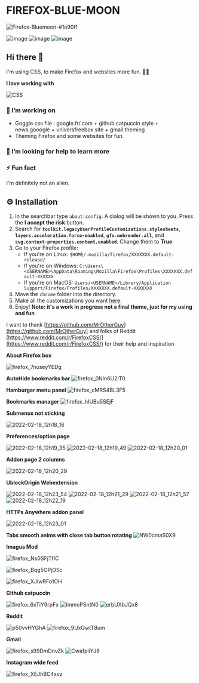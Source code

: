 # FIREFOX-BLUE-MOON
![Firefox-Bluemoon-#1e90ff](https://user-images.githubusercontent.com/40931468/227825967-4d3d033d-78ac-4772-b408-5973c0e133ca.svg)

![image](https://user-images.githubusercontent.com/40931468/227821754-e56f8803-f164-44a5-a50e-6d6817fdd1c1.png)
![image](https://user-images.githubusercontent.com/40931468/227821668-3afce98b-520a-4a1c-85a5-3eefd1680671.png)
![image](https://user-images.githubusercontent.com/40931468/227821822-75ec5bcf-6758-4da7-abbc-17352a4b349e.png)

## Hi there 👋

I'm using CSS, to make Firefox and websites more fun. 🕺🏽

**I love working with**

<div display="flex">
  <img src="https://img.shields.io/badge/css3-%231572B6.svg?style=for-the-badge&logo=css3&logoColor=white" alt="CSS"/>
</div>

### 🔭 I’m working on

- Goggle.css file : google.fr/.com + github catpuccin style + news.gooogle + universfreebox site + gmail theming
- Theming Firefox and some websites for fun.

### 🤔 I’m looking for help to learn more

### ⚡ Fun fact

I'm definitely not an alien.


## ⚙️ Installation

1. In the searchbar type `about:config`. A dialog will be shown to you. Press the **I accept the risk** button.
2. Search for **`toolkit.legacyUserProfileCustomizations.stylesheets`**, **`layers.acceleration.force-enabled`**, **`gfx.webrender.all`**, and **`svg.context-properties.content.enabled`**. Change them to **True**
3. Go to your Firefox profile:
    - If you're on Linux: `$HOME/.mozilla/firefox/XXXXXXX.default-release/`
    - If you're on Windows: `C:\Users\<USERNAME>\AppData\Roaming\Mozilla\Firefox\Profiles\XXXXXXX.default-XXXXXX`
    - If you're on MacOS: `Users/<USERNAME>/Library/Application Support/Firefox/Profiles/XXXXXXX.default-XXXXXXX` 
4. Move the `chrome` folder into the directory.
5. Make all the customizations you want [here](#-customization).
6. Enjoy!
**Note: it's a work in progress not a final theme, just for my using and fun**

I want to thank [https://github.com/MrOtherGuy](https://github.com/MrOtherGuy) and folks of Reddit [https://www.reddit.com/r/FirefoxCSS/](https://www.reddit.com/r/FirefoxCSS/) for their help and inspiration


**About Firefox box**

![firefox_7nuseyYEDg](https://user-images.githubusercontent.com/40931468/182013803-396c9607-bc57-485c-b754-4781cc87a966.gif)


**AutoHide bookmarks bar**
![firefox_0NIn6U2IT0](https://user-images.githubusercontent.com/40931468/154449746-d4c5271b-4e10-483b-a4d2-0fdfc8503fdd.gif)


**Hamburger menu panel**
![firefox_cMRS4BL3F5](https://user-images.githubusercontent.com/40931468/154450078-32d7428b-eb1f-4db2-914f-f0df9b605cd8.gif)


**Bookmarks manager**
![firefox_hIUBu5SEjF](https://user-images.githubusercontent.com/40931468/154450639-aa368cbf-efc2-4da2-b2c7-65631bf8150d.gif)


**Submenus not sticking**

![2022-02-18_12h18_16](https://user-images.githubusercontent.com/40931468/154674119-3c010bd8-05c5-4759-a8ef-ee68007e9ca6.png)


**Preferences/option page**

![2022-02-18_12h19_35](https://user-images.githubusercontent.com/40931468/154674142-3bb87bea-f5a2-4664-a9ae-82e3ea8f3889.png)
![2022-02-18_12h19_49](https://user-images.githubusercontent.com/40931468/154674185-d8841841-8f80-4f7a-aa2a-86f50d50c83a.png)
![2022-02-18_12h20_01](https://user-images.githubusercontent.com/40931468/154674193-c130e5b9-b200-41ed-8784-ca8461063c70.png)


**Addon page 2 columns**

![2022-02-18_12h20_29](https://user-images.githubusercontent.com/40931468/154674196-129c4d13-ceef-4797-bc0e-b9ba55fede26.png)


**UblockOrigin Webextension**

![2022-02-18_12h23_54](https://user-images.githubusercontent.com/40931468/154674213-9c4349b9-ac57-44ed-8d29-6a2d1754383d.png)
![2022-02-18_12h21_29](https://user-images.githubusercontent.com/40931468/154674227-d29116bf-83f9-42f1-b641-a3bdcbd481ab.png)
![2022-02-18_12h21_57](https://user-images.githubusercontent.com/40931468/154674234-1b9e5987-8556-4345-b269-b04eb47b2ab0.png)
![2022-02-18_12h22_19](https://user-images.githubusercontent.com/40931468/154842789-a9931756-15ef-4e59-a1f9-623197cd017f.png)


**HTTPs Anywhere addon panel**

![2022-02-18_12h23_01](https://user-images.githubusercontent.com/40931468/154674266-7714e916-3b7f-4e84-a577-e330e8daaa36.png)


**Tabs smooth anims with close tab button rotating**
![NW0cmaS0X9](https://user-images.githubusercontent.com/40931468/154704526-bd006d61-9787-46d7-8bf5-ba99716c7e8a.gif)


**Imagus Mod**

![firefox_Ns0SFjTfIC](https://user-images.githubusercontent.com/40931468/161104347-72342da8-322f-4ea8-84c1-8254b4cb018d.png)

![firefox_Bqg5OPjOSc](https://user-images.githubusercontent.com/40931468/161104357-44054e0d-1cd3-461a-8f1d-a82085206924.png)

![firefox_XJIwRFo1OH](https://user-images.githubusercontent.com/40931468/161104373-51ed3849-4400-4256-b7a0-d06ae3c4d06a.png)


**Github catpuccin**  

![firefox_6xTiY9rpFx](https://user-images.githubusercontent.com/40931468/235697111-548c6519-f3ac-43ad-a859-2cff2d589eed.jpg)
![ImmoPSntN0](https://user-images.githubusercontent.com/40931468/235697136-4969642e-18b3-43ec-be3f-19732280eabb.jpg)
![erbUXbJQx8](https://github.com/GrosBourrin/FIREFOX-BLUE-MOON/assets/40931468/9c135735-abbd-47ad-8888-2e97fd26ccc8)


**Reddit**

![p50vvHYGhA](https://github.com/GrosBourrin/FIREFOX-BLUE-MOON/assets/40931468/9b0d7d0c-c72c-4281-9365-e6c942308662)
![firefox_9UxGwtT8um](https://github.com/GrosBourrin/FIREFOX-BLUE-MOON/assets/40931468/cefd9c07-2713-4a0e-b18f-0e2144e0f621)


**Gmail**

![firefox_s99DmDnvZk](https://user-images.githubusercontent.com/40931468/235714652-4d7b2a76-4ff0-4159-9a95-036e02a530a8.jpg)
![CwafpiiYJ6](https://user-images.githubusercontent.com/40931468/235714883-c877643d-8fc3-4c80-b425-dfe7b4e2dd4b.jpg)


**Instagram wide feed**

![firefox_XEJhBC4xvz](https://user-images.githubusercontent.com/40931468/235715660-681d32ea-d60b-4d5d-b60d-bac1d484597a.jpg)



  


